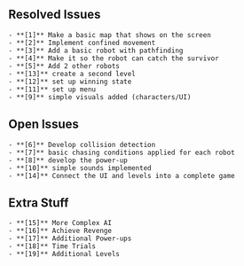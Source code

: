 ## Resolved Issues ##
    - **[1]** Make a basic map that shows on the screen
    - **[2]** Implement confined movement
    - **[3]** Add a basic robot with pathfinding
    - **[4]** Make it so the robot can catch the survivor
    - **[5]** Add 2 other robots
    - **[13]** create a second level
    - **[12]** set up winning state
    - **[11]** set up menu
    - **[9]** simple visuals added (characters/UI)

## Open Issues ##

    - **[6]** Develop collision detection
    - **[7]** basic chasing conditions applied for each robot
    - **[8]** develop the power-up
    - **[10]** simple sounds implemented
    - **[14]** Connect the UI and levels into a complete game

## Extra Stuff ##

    - **[15]** More Complex AI
    - **[16]** Achieve Revenge
    - **[17]** Additional Power-ups
    - **[18]** Time Trials
    - **[19]** Additional Levels